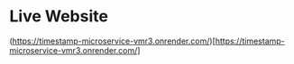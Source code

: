 # Live Website

(https://timestamp-microservice-vmr3.onrender.com/)[https://timestamp-microservice-vmr3.onrender.com/]

